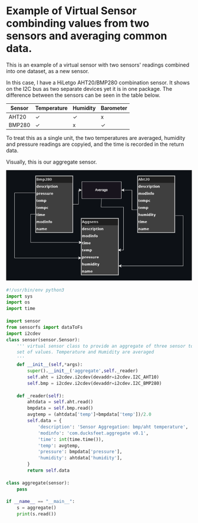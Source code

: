 # Example of Virtual Sensor combinding values from two sensors and averaging common data.

This is an example of a virtual sensor with two sensors' readings combined into one dataset, 
as a new sensor. 

In this case, I have a HiLetgo AHT20/BMP280 combination sensor.
It shows on the I2C bus as two separate devices yet it is in one package. The difference between the sensors can be seen in the table below.

|Sensor|Temperature|Humidity|Barometer|
|------|-----------|--------|---------|
|AHT20 |      ✓    |   ✓    |    x    |
|BMP280|      ✓    |   x    |    ✓    |

To treat this as a single unit, the two temperatures are averaged, humidity and pressure 
readings are copyied, and the time is recorded in the return data.

Visually, this is our aggregate sensor.

![](aggregate.png)

```python
#!/usr/bin/env python3
import sys
import os
import time

import sensor
from sensorfs import dataToFs
import i2cdev
class sensor(sensor.Sensor):
	''' virtual sensor class to provide an aggregate of three sensor to one
	set of values. Temperature and Humidity are averaged
	'''
	def __init__(self,*args):
		super().__init__('aggregate',self._reader)
		self.aht = i2cdev.i2cdev(devaddr=i2cdev.I2C_AHT10)
		self.bmp = i2cdev.i2cdev(devaddr=i2cdev.I2C_BMP280)

	def _reader(self):
		ahtdata = self.aht.read()
		bmpdata = self.bmp.read()
		avgtemp = (ahtdata['temp']+bmpdata['temp'])/2.0
		self.data = {
			'description': 'Sensor Aggregation: bmp/aht temperature',
			'modinfo': 'com.ducksfeet.aggregate v0.1',
			'time': int(time.time()),
			'temp': avgtemp,
			'pressure': bmpdata['pressure'],
			'humidity': ahtdata['humidity'],
		}
		return self.data

class aggregate(sensor):
	pass

if __name__ == "__main__":
	s = aggregate()
	print(s.read())
```

